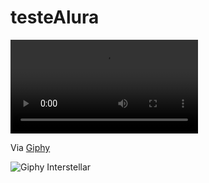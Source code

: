 # testeAlura

![Giphy Interstellar]([https://media.giphy.com/media/JSXbRDwJnDTEx94li6/giphy.gif](https://svs.gsfc.nasa.gov/vis/a020000/a020200/a020299/PSP_EarthSunHelioPause_H264_4k_60fps.mp4)https://svs.gsfc.nasa.gov/vis/a020000/a020200/a020299/PSP_EarthSunHelioPause_H264_4k_60fps.mp4)

Via [Giphy](https://giphy.com/gifs/nasa-interstellar-space-heliopause-JSXbRDwJnDTEx94li6)

![Giphy Interstellar](https://giphy.com/clips/xbox-xbox-series-x-godfall-aperion-lAnUlEIxc9iSXhAnwZ)

